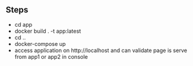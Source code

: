 ## Steps
- cd app
- docker build . -t app:latest
- cd ..
- docker-compose up
- access application on http://localhost and can validate page is serve from app1 or app2 in console
